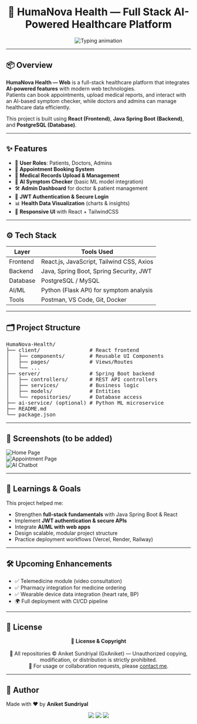 <h1 align="center">🏥 HumaNova Health — Full Stack AI-Powered Healthcare Platform</h1>

<p align="center">
  <img src="https://readme-typing-svg.demolab.com?font=Fira+Code&duration=3000&pause=1000&color=00F7FF&center=true&vCenter=true&width=500&lines=Fullstack+Healthcare+App;Java+Spring+Boot+%2B+React;AI+Powered+Symptom+Checker;Built+by+Aniket+Sundriyal" alt="Typing animation" />
</p>

---

## 📦 Overview

**HumaNova Health — Web** is a full-stack healthcare platform that integrates **AI-powered features** with modern web technologies.  
Patients can book appointments, upload medical reports, and interact with an AI-based symptom checker, while doctors and admins can manage healthcare data efficiently.  

This project is built using **React (Frontend)**, **Java Spring Boot (Backend)**, and **PostgreSQL (Database)**.

---

## ✨ Features

- 👤 **User Roles**: Patients, Doctors, Admins  
- 📅 **Appointment Booking System**  
- 📂 **Medical Records Upload & Management**  
- 🤖 **AI Symptom Checker** (basic ML model integration)  
- 🛠️ **Admin Dashboard** for doctor & patient management  
- 🔐 **JWT Authentication & Secure Login**  
- 📊 **Health Data Visualization** (charts & insights)  
- 📱 **Responsive UI** with React + TailwindCSS  

---

## ⚙️ Tech Stack

| Layer       | Tools Used                                   |
|-------------|----------------------------------------------|
| Frontend    | React.js, JavaScript, Tailwind CSS, Axios    |
| Backend     | Java, Spring Boot, Spring Security, JWT      |
| Database    | PostgreSQL / MySQL                           |
| AI/ML       | Python (Flask API) for symptom analysis      |
| Tools       | Postman, VS Code, Git, Docker                |

---

## 🗂️ Project Structure
<pre>
HumaNova-Health/
├── client/                # React frontend
│   ├── components/        # Reusable UI Components
│   ├── pages/             # Views/Routes
│   └── ...
├── server/                # Spring Boot backend
│   ├── controllers/       # REST API controllers
│   ├── services/          # Business logic
│   ├── models/            # Entities
│   └── repositories/      # Database access
├── ai-service/ (optional) # Python ML microservice
├── README.md
└── package.json
</pre>

---

## 📸 Screenshots (to be added)

![Home Page](link-to-home-image)  
![Appointment Page](link-to-appointment-image)  
![AI Chatbot](link-to-ai-chatbot-image)  

---

## 🧠 Learnings & Goals

This project helped me:  
- Strengthen **full-stack fundamentals** with Java Spring Boot & React  
- Implement **JWT authentication & secure APIs**  
- Integrate **AI/ML with web apps**  
- Design scalable, modular project structure  
- Practice deployment workflows (Vercel, Render, Railway)  

---

## 🛠️ Upcoming Enhancements

- ✅ Telemedicine module (video consultation)  
- ✅ Pharmacy integration for medicine ordering  
- ✅ Wearable device data integration (heart rate, BP)  
- 🌍 Full deployment with CI/CD pipeline  

---

## 🧾 License

<p align="center">
  📜 <strong>License & Copyright</strong><br><br>
  🚫 All repositories © Aniket Sundriyal (GxAniket) — Unauthorized copying, modification, or distribution is strictly prohibited.<br>
  📩 For usage or collaboration requests, please <a href="mailto:sundriyalaniket@gmail.com">contact me</a>.
</p>

---

## 🙌 Author

Made with ❤️ by **Aniket Sundriyal**  
<p align="center"> 
  <a href="https://github.com/GxAniket"><img src="https://img.shields.io/badge/GitHub-100000?style=for-the-badge&logo=github&logoColor=white" /></a> 
  <a href="mailto:sundriyalaniket@gmail.com"><img src="https://img.shields.io/badge/Gmail-D14836?style=for-the-badge&logo=gmail&logoColor=white" /></a> 
  <a href="https://www.linkedin.com/in/aniket-sundriyal"><img src="https://img.shields.io/badge/LinkedIn-0077B5?style=for-the-badge&logo=linkedin&logoColor=white" /></a> 
</p>
